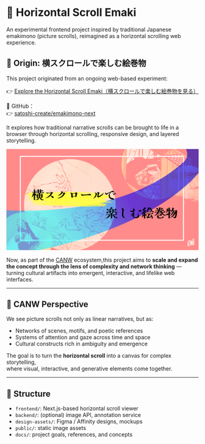 # 📜 Horizontal Scroll Emaki

An experimental frontend project inspired by traditional Japanese emakimono (picture scrolls), reimagined as a horizontal scrolling web experience.

## 🎨 Origin: 横スクロールで楽しむ絵巻物

This project originated from an ongoing web-based experiment:

👉 [Explore the Horizontal Scroll Emaki（横スクロールで楽しむ絵巻物を見る）](https://your-website-url.com)

📂 GitHub：  
👉 [satoshi-create/emakimono-next](https://github.com/satoshi-create/emakimono-next)

It explores how traditional narrative scrolls can be brought to life in a browser through horizontal scrolling, responsive design, and layered storytelling.

[![Emaki Screenshot](./images/hero-image.png)](https://emakimono.com/en)

Now, as part of the [CANW](https://github.com/satoshi-create/complexity-and-network-webdesign) ecosystem,this project aims to **scale and expand the concept through the lens of complexity and network thinking** — turning cultural artifacts into emergent, interactive, and lifelike web interfaces.

---

## 🌱 CANW Perspective

We see picture scrolls not only as linear narratives, but as:

- Networks of scenes, motifs, and poetic references
- Systems of attention and gaze across time and space
- Cultural constructs rich in ambiguity and emergence

The goal is to turn the **horizontal scroll** into a canvas for complex storytelling,  
where visual, interactive, and generative elements come together.

---

## 📂 Structure

- `frontend/`: Next.js-based horizontal scroll viewer
- `backend/`: (optional) image API, annotation service
- `design-assets/`: Figma / Affinity designs, mockups
- `public/`: static image assets
- `docs/`: project goals, references, and concepts
